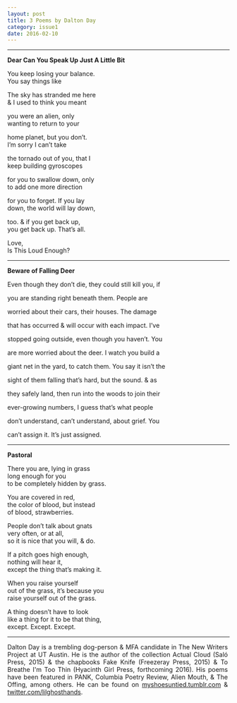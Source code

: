 ```yaml
---
layout: post
title: 3 Poems by Dalton Day
category: issue1
date: 2016-02-10
---
```


___

**Dear Can You Speak Up Just A Little Bit**

You keep losing your balance.<br>
You say things like

The sky has stranded me here<br>
& I used to think you meant

you were an alien, only<br>
wanting to return to your 

home planet, but you don’t.<br>
I’m sorry I can’t take

the tornado out of you, that I<br>
keep building gyroscopes

for you to swallow down, only<br>
to add one more direction 

for you to forget. If you lay<br>
down, the world will lay down,

too. & if you get back up,<br>
you get back up. That’s all.

Love,<br>
Is This Loud Enough?

___

**Beware of Falling Deer**

<style>
p {
	max-width: 500px;
    text-align: justify;
}
</style>

<p>Even though they don’t die, they could still kill you, if 

you are standing right beneath them. People are 

worried about their cars, their houses. The damage 

that has occurred &amp; will occur with each impact. I’ve 

stopped going outside, even though you haven’t. You 

are more worried about the deer. I watch you build a 

giant net in the yard, to catch them. You say it isn’t the 

sight of them falling that’s hard, but the sound. &amp; as 

they safely land, then run into the woods to join their 

ever-growing numbers, I guess that’s what people 

don’t understand, can’t understand, about grief. You 

can’t assign it. It’s just assigned.</p>

___

**Pastoral**

There you are, lying in grass<br>
long enough for you<br>
to be completely hidden by grass. 

You are covered in red,<br>
the color of blood, but instead<br>
of blood, strawberries.

People don’t talk about gnats<br>
very often, or at all,<br>
so it is nice that you will, &amp; do.

If a pitch goes high enough, <br>
nothing will hear it, <br>
except the thing that’s making it.

When you raise yourself <br>
out of the grass, it’s because you<br>
raise yourself out of the grass.

A thing doesn’t have to look<br>
like a thing for it to be that thing, <br>
except. Except. Except.

___

Dalton Day is a trembling dog-person & MFA candidate in The New Writers Project at UT Austin. He is the author of the collection Actual Cloud (Saló Press, 2015) & the chapbooks Fake Knife (Freezeray Press, 2015) & To Breathe I'm Too Thin (Hyacinth Girl Press, forthcoming 2016). His poems have been featured in PANK, Columbia Poetry Review, Alien Mouth, & The Offing, among others. He can be found on [myshoesuntied.tumblr.com](http://myshoesuntied.tumblr.com) & [twitter.com/lilghosthands](https://twitter.com/lilghosthands).

